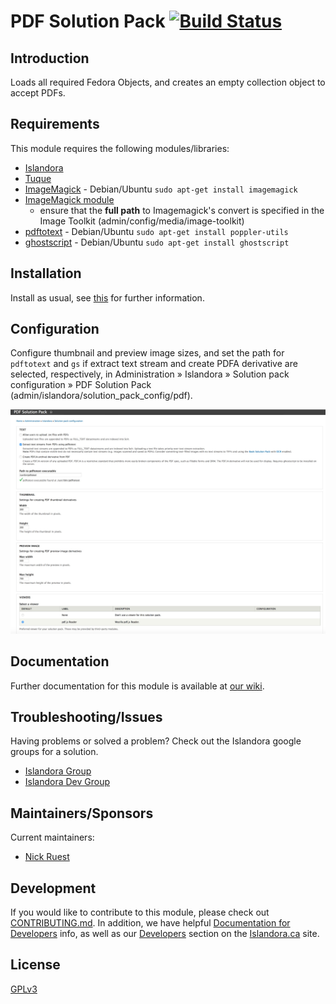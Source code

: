 # PDF Solution Pack [![Build Status](https://travis-ci.org/Islandora/islandora_solution_pack_pdf.png?branch=7.x)](https://travis-ci.org/Islandora/islandora_solution_pack_pdf)

## Introduction

Loads all required Fedora Objects, and creates an empty collection object to accept PDFs.

## Requirements

This module requires the following modules/libraries:

* [Islandora](https://github.com/islandora/islandora)
* [Tuque](https://github.com/islandora/tuque)
* [ImageMagick](http://www.imagemagick.org/script/index.php) - Debian/Ubuntu `sudo apt-get install imagemagick`
* [ImageMagick module](https://www.drupal.org/project/imagemagick)
     * ensure that the **full path** to Imagemagick's convert is specified in the Image Toolkit (admin/config/media/image-toolkit) 
* [pdftotext](http://poppler.freedesktop.org) -  Debian/Ubuntu `sudo apt-get install poppler-utils`
* [ghostscript](http://www.ghostscript.com) - Debian/Ubuntu `sudo apt-get install ghostscript`

## Installation

Install as usual, see [this](https://drupal.org/documentation/install/modules-themes/modules-7) for further information.

## Configuration

Configure thumbnail and preview image sizes, and set the path for `pdftotext` and `gs` if extract text stream and create PDFA derivative are selected, respectively, in Administration » Islandora »  Solution pack configuration »  PDF Solution Pack (admin/islandora/solution_pack_config/pdf).

![Configuration](https://raw.githubusercontent.com/dmoses/islandora_screenshots/master/pdf_sp_config.jpg)

## Documentation

Further documentation for this module is available at [our wiki](https://wiki.duraspace.org/display/ISLANDORA/PDF+Solution+Pack).

## Troubleshooting/Issues

Having problems or solved a problem? Check out the Islandora google groups for a solution.

* [Islandora Group](https://groups.google.com/forum/?hl=en&fromgroups#!forum/islandora)
* [Islandora Dev Group](https://groups.google.com/forum/?hl=en&fromgroups#!forum/islandora-dev)

## Maintainers/Sponsors

Current maintainers:

* [Nick Ruest](https://github.com/ruebot)

## Development

If you would like to contribute to this module, please check out [CONTRIBUTING.md](CONTRIBUTING.md). In addition, we have helpful [Documentation for Developers](https://github.com/Islandora/islandora/wiki#wiki-documentation-for-developers) info, as well as our [Developers](http://islandora.ca/developers) section on the [Islandora.ca](http://islandora.ca) site.

## License

[GPLv3](http://www.gnu.org/licenses/gpl-3.0.txt)
